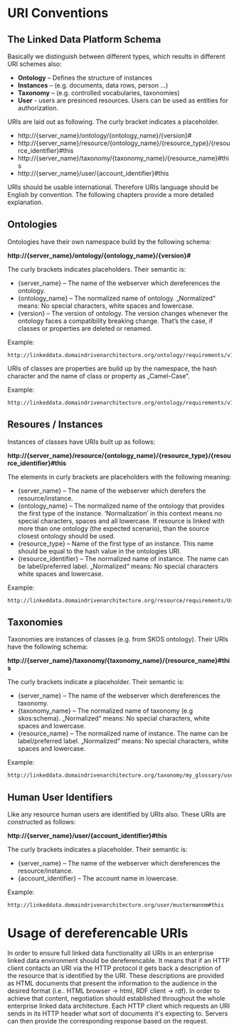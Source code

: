 # URI Conventions
## The Linked Data Platform Schema
Basically we distinguish between different types, which results in different URI schemes also:
* **Ontology** – Defines the structure of instances
* **Instances** – (e.g. documents, data rows, person ...)
* **Taxonomy** – (e.g. controlled vocabularies, taxonomies)
* **User** - users are presinced resources. Users can be used as entities for authorization.

URIs are laid out as following. The curly bracket indicates a placeholder.
* http://{server_name}/ontology/{ontology_name}/{version}# 
* http://{server_name}/resource/{ontology_name}/{resource_type}/{resource_identifier}#this 
* http://{server_name}/taxonomy/{taxonomy_name}/{resource_name}#this
* http://{server_name}/user/{account_identifier}#this

URIs should be usable international. Therefore URIs language should be English by convention. The following chapters provide a more detailed explanation.

## Ontologies
Ontologies have their own namespace build by the following schema:

**http://{server_name}/ontology/{ontology_name}/{version}#**

The curly brackets indicates placeholders. Their semantic is:
* {server_name} – The name of the webserver which dereferences the ontology.
* {ontology_name} – The normalized name of ontology. „Normalized“ means: No special characters, white spaces and lowercase.
* {version} – The version of ontology. The version changes whenever the ontology faces a compatibility breaking change. That’s the case, if classes or properties are deleted or renamed.

Example:
```url
http://linkeddata.domaindrivenarchitecture.org/ontology/requirements/v1#
```

URIs of classes are properties are build up by the namespace, the hash character and the name of class or property as „Camel-Case“.

Example:
```url
http://linkeddata.domaindrivenarchitecture.org/ontology/requirements/v1#UseCase 
```

## Resoures / Instances
Instances of classes have URIs built up as follows:

**http://{server_name}/resource/{ontology_name}/{resource_type}/{resource_identifier}#this** 

The elements in curly brackets are placeholders with the following meaning: 
* {server_name} – The name of the webserver which derefers the resource/instance.
* {ontology_name} – The normalized name of the ontology that provides the first type of the instance. ‘Normalization’ in this context means no special characters, spaces and all lowercase. If resource is linked with more than one ontology (the expected scenario), than the source closest ontology should be used.
* {resource_type} – Name of the first type of an instance. This name should be equal to the hash value in the ontologies URI. 
* {resource_identifier} – The normalized name of instance. The name can be label/preferred label. „Normalized“ means: No special characters white spaces and lowercase.

Example:
```url
http://linkeddata.domaindrivenarchitecture.org/resource/requirements/UseCase/0012#this 
```

## Taxonomies
Taxonomies are instances of classes (e.g. from SKOS ontology). Their URIs have the following schema:

**http://{server_name}/taxonomy/{taxonomy_name}/{resource_name}#this**

The curly brackets indicate a placeholder. Their semantic is:
* {server_name} – The name of the webserver which dereferences the taxonomy.
* {taxonomy_name} – The normalized name of taxonomy (e.g skos:schema). „Normalized“ means: No special characters, white spaces and lowercase.
* {resource_name} – The normalized name of instance. The name can be label/preferred label. „Normalized“ means: No special characters, white spaces and lowercase.

Example:
```url
http://linkeddata.domaindrivenarchitecture.org/taxonomy/my_glossary/usecase#this
```

## Human User Identifiers
Like any resource human users are identified by URIs also. These URIs are constructed as follows:

**http://{server_name}/user/{account_identifier}#this**

The curly brackets indicates a placeholder. Their semantic is:
* {server_name} – The name of the webserver which dereferences the resource/instance.
* {account_identifier} – The account name in lowercase.

Example:
```url
http://linkeddata.domaindrivenarchitecture.org/user/mustermannm#this
```

# Usage of dereferencable URIs 
In order to ensure full linked data functionality all URIs in an enterprise linked data environment should be dereferencable. It means that if an HTTP client contacts an URI via the HTTP protocol it gets back a description of the resource that is identified by the URI. These descriptions are provided as HTML documents that present the information to the audience in the desired format (i.e.. HTML browser -> html, RDF client -> rdf).
In order to achieve that content, negotiation should established throughout the whole enterprise linked data architecture. Each HTTP client which requests an URI sends in its HTTP header what sort of documents it's expecting to. Servers can then provide the corresponding response based on the request.